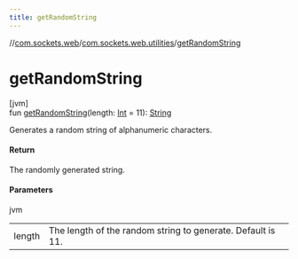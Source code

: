 ```yaml
---
title: getRandomString
---
```

//[com.sockets.web](../../index.html)/[com.sockets.web.utilities](index.html)/[getRandomString](get-random-string.html)



# getRandomString



[jvm]\
fun [getRandomString](get-random-string.html)(length: [Int](https://kotlinlang.org/api/latest/jvm/stdlib/kotlin/-int/index.html) = 11): [String](https://kotlinlang.org/api/latest/jvm/stdlib/kotlin/-string/index.html)



Generates a random string of alphanumeric characters.



#### Return



The randomly generated string.



#### Parameters


jvm

| | |
|---|---|
| length | The length of the random string to generate. Default is 11. |




